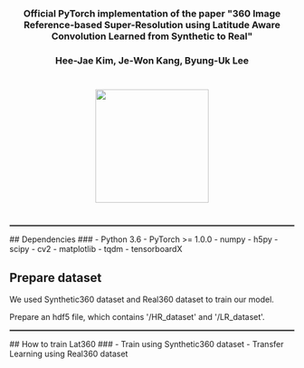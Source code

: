 ### <center>Official PyTorch implementation of the paper "360 Image Reference-based Super-Resolution using Latitude Aware Convolution Learned from Synthetic to Real" ###

### <center>Hee-Jae Kim, Je-Won Kang, Byung-Uk Lee ###

<center><img src="https://user-images.githubusercontent.com/42056469/141826157-30379a39-4bcd-4789-835c-5bfdcbc5fde4.png" height="200" vspace="25px"></center>
  
<hr style="border: solid 1px gray;">
## Dependencies ###
- Python 3.6
- PyTorch >= 1.0.0
- numpy
- h5py
- scipy
- cv2
- matplotlib
- tqdm
- tensorboardX

## Prepare dataset ###
We used Synthetic360 dataset and Real360 dataset to train our model. 

Prepare an hdf5 file, which contains '/HR_dataset' and '/LR_dataset'. 
  
<hr style="border: solid 1px gray;">
## How to train Lat360 ###
- Train using Synthetic360 dataset
- Transfer Learning using Real360 dataset
  

